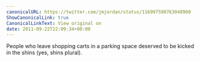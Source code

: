```yaml
---
canonicalURL: https://twitter.com/jmjordan/status/116997590763048960
ShowCanonicalLink: true
CanonicalLinkText: View original on
date: 2011-09-22T22:09:34+00:00
---
```

People who leave shopping carts in a parking space deserved to be kicked in the shins (yes, shins plural).